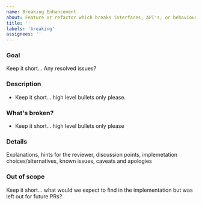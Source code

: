 ```yaml
---
name: Breaking Enhancement
about: Feature or refactor which breaks interfaces, API's, or behaviour
title: ''
labels: 'breaking'
assignees: ''
---
```

### Goal
Keep it short... Any resolved issues?

### Description
* Keep it short... high level bullets only please.

### What's broken?
* Keep it short... high level bullets only please 

### Details
Explanations, hints for the reviewer, discussion points, implemetation choices/alternatives, known issues, caveats and apologies

### Out of scope
Keep it short... what would we expect to find in the implementation but was left out for future PRs?
